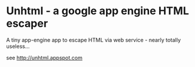 Unhtml - a google app engine HTML escaper
=========================================

A tiny app-engine app to escape HTML via web service - nearly totally
useless...

see http://unhtml.appspot.com

